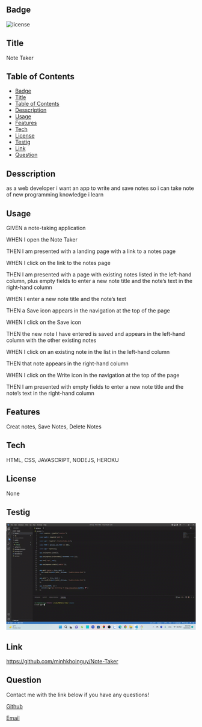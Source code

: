 
## Badge
![license](https://img.shields.io/badge/None-MKN-brightgreen)
## Title
Note Taker
## Table of Contents
- [Badge](#badge)
- [Title](#title)
- [Table of Contents](#table-of-contents)
- [Desscription](#desscription)
- [Usage](#usage)
- [Features](#features)
- [Tech](#tech)
- [License](#license)
- [Testig](#testig)
- [Link](#link)
- [Question](#question)
## Desscription
as a web developer i want an app to write and save notes so i can take note of new programming knowledge i learn

## Usage
GIVEN a note-taking application

WHEN I open the Note Taker

THEN I am presented with a landing page with a link to a notes page

WHEN I click on the link to the notes page

THEN I am presented with a page with existing notes listed in the left-hand column, plus empty fields to enter a new note title and the note’s text in the right-hand column

WHEN I enter a new note title and the note’s text

THEN a Save icon appears in the navigation at the top of the page

WHEN I click on the Save icon

THEN the new note I have entered is saved and appears in the left-hand column 
with the other existing notes

WHEN I click on an existing note in the list in the left-hand column

THEN that note appears in the right-hand column

WHEN I click on the Write icon in the navigation at the top of the page

THEN I am presented with empty fields to enter a new note title and the note’s text in the right-hand column

## Features
Creat notes, Save Notes, Delete Notes

## Tech
HTML, CSS, JAVASCRIPT, NODEJS, HEROKU

## License
None

## Testig
<img src="./Assets/notetaker.gif">

## Link
https://github.com/minhkhoinguy/Note-Taker


## Question
Contact me with the link below if you have any questions!

[Github](https://github.com/minhkhoinguy)

[Email](mailto:minhkhoinguy@gmail.com)

